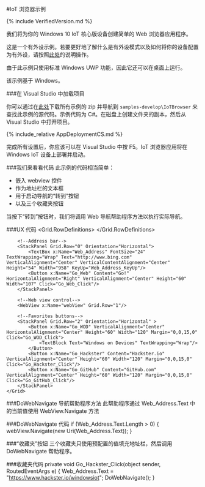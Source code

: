 #IoT 浏览器示例

{% include VerifiedVersion.md %}

我们将为你的 Windows 10 IoT 核心版设备创建简单的 Web 浏览器应用程序。

这是一个有外设示例。若要更好地了解什么是有外设模式以及如何将你的设备配置为有外设，请按照[此处]({{site.baseurl}}/{{page.lang}}/win10/HeadlessMode.htm)的说明操作。

由于此示例只使用标准 Windows UWP 功能，因此它还可以在桌面上运行。

该示例基于 Windows。

###在 Visual Studio 中加载项目

你可以通过在[此处](https://github.com/ms-iot/samples/archive/develop.zip)下载所有示例的 zip 并导航到 `samples-develop\IoTBrowser` 来查找此示例的源代码。示例代码为 C\#。在磁盘上创建文件夹的副本，然后从 Visual Studio 中打开项目。

{% include_relative AppDeploymentCS.md %}

完成所有设置后，你应该可以在 Visual Studio 中按 F5。IoT 浏览器应用将在 Windows IoT 设备上部署并启动。

###我们来看看代码
此示例的代码相当简单：

<ul>
<li>嵌入 webview 控件</li>
<li>作为地址栏的文本框</li>
<li>用于启动导航的“转到”按钮</li>
<li>以及三个收藏夹按钮</li>
</ul>

当按下“转到”按钮时，我们将调用 Web 导航帮助程序方法以执行实际导航。

###UX 代码
    <Grid Background="{ThemeResource ApplicationPageBackgroundThemeBrush}">
        <Grid.RowDefinitions>
            <RowDefinition Height="65"></RowDefinition>
            <RowDefinition Height="*"></RowDefinition>
            <RowDefinition Height="65"></RowDefinition>
        </Grid.RowDefinitions>

        <!--Address bar-->
        <StackPanel Grid.Row="0" Orientation="Horizontal">
            <TextBox x:Name="Web_Address" FontSize="24" TextWrapping="Wrap" Text="http://www.bing.com" VerticalAlignment="Center" VerticalContentAlignment="Center" Height="54" Width="958" KeyUp="Web_Address_KeyUp"/>
            <Button x:Name="Go_Web" Content="Go!" HorizontalAlignment="Right" VerticalAlignment="Center" Height="60" Width="107" Click="Go_Web_Click"/>
        </StackPanel>

        <!--Web view control-->
        <WebView x:Name="webView" Grid.Row="1"/>

        <!--Favorites buttons-->
        <StackPanel Grid.Row="2" Orientation="Horizontal" >
            <Button x:Name="Go_WOD" VerticalAlignment="Center" HorizontalAlignment="Center" Height="60" Width="120" Margin="0,0,15,0" Click="Go_WOD_Click">
                <TextBlock Text="Windows on Devices" TextWrapping="Wrap"/>
            </Button>
            <Button x:Name="Go_Hackster" Content="Hackster.io" VerticalAlignment="Center" Height="60" Width="120" Margin="0,0,15,0" Click="Go_Hackster_Click"/>
            <Button x:Name="Go_GitHub" Content="GitHub.com" VerticalAlignment="Center" Height="60" Width="120" Margin="0,0,15,0" Click="Go_GitHub_Click"/>
        </StackPanel>
    </Grid>

###DoWebNavigate 导航帮助程序方法
此帮助程序通过 Web\_Address.Text 中的当前值使用 WebView.Navigate 方法

###DoWebNavigate 代码
    if (Web_Address.Text.Length > 0)
    {
        webView.Navigate(new Uri(Web_Address.Text));
    }

###“收藏夹”按钮
三个收藏夹只使用预配置的值填充地址栏，然后调用 DoWebNavigate 帮助程序。

###收藏夹代码
    private void Go_Hackster_Click(object sender, RoutedEventArgs e)
    {
        Web_Address.Text = "https://www.hackster.io/windowsiot";
        DoWebNavigate();
    }
